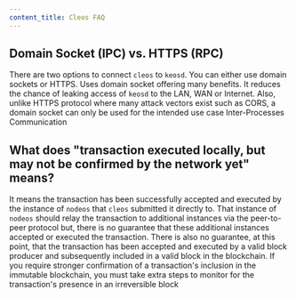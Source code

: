 ```yaml
---
content_title: Cleos FAQ
---
```


## Domain Socket (IPC) vs. HTTPS (RPC)

There are two options to connect `cleos` to `keosd`. You can either use domain sockets or HTTPS. Uses domain socket offering many benefits. It reduces the chance of leaking access of `keosd` to the LAN, WAN or Internet. Also, unlike HTTPS protocol where many attack vectors exist such as CORS, a domain socket can only be used for the intended use case Inter-Processes Communication

## What does "transaction executed locally, but may not be confirmed by the network yet" means?

It means the transaction has been successfully accepted and executed by the instance of `nodeos` that `cleos` submitted it directly to. That instance of `nodeos` should relay the transaction to additional instances via the peer-to-peer protocol but, there is no guarantee that these additional instances accepted or executed the transaction. There is also no guarantee, at this point, that the transaction has been accepted and executed by a valid block producer and subsequently included in a valid block in the blockchain. If you require stronger confirmation of a transaction's inclusion in the immutable blockchain, you must take extra steps to monitor for the transaction's presence in an irreversible block

